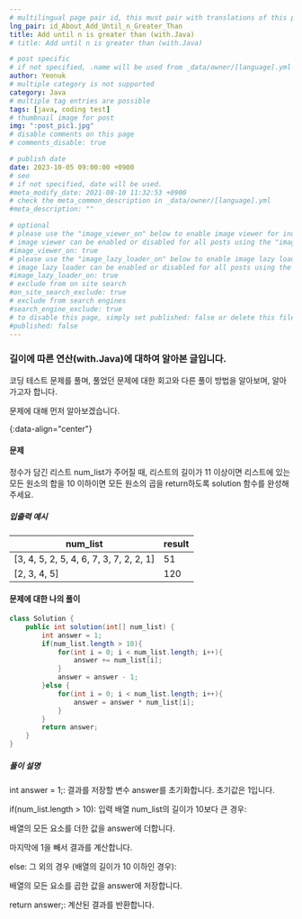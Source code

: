```yaml
---
# multilingual page pair id, this must pair with translations of this page. (This name must be unique)
lng_pair: id_About_Add_Until_n_Greater_Than
title: Add until n is greater than (with.Java)
# title: Add until n is greater than (with.Java)

# post specific
# if not specified, .name will be used from _data/owner/[language].yml
author: Yeonuk
# multiple category is not supported
category: Java
# multiple tag entries are possible
tags: [java, coding test]
# thumbnail image for post
img: ":post_pic1.jpg"
# disable comments on this page
# comments_disable: true

# publish date
date: 2023-10-05 09:00:00 +0900
# seo
# if not specified, date will be used.
#meta_modify_date: 2021-08-10 11:32:53 +0900
# check the meta_common_description in _data/owner/[language].yml
#meta_description: ""

# optional
# please use the "image_viewer_on" below to enable image viewer for individual pages or posts (_posts/ or [language]/_posts folders).
# image viewer can be enabled or disabled for all posts using the "image_viewer_posts: true" setting in _data/conf/main.yml.
#image_viewer_on: true
# please use the "image_lazy_loader_on" below to enable image lazy loader for individual pages or posts (_posts/ or [language]/_posts folders).
# image lazy loader can be enabled or disabled for all posts using the "image_lazy_loader_posts: true" setting in _data/conf/main.yml.
#image_lazy_loader_on: true
# exclude from on site search
#on_site_search_exclude: true
# exclude from search engines
#search_engine_exclude: true
# to disable this page, simply set published: false or delete this file
#published: false
---
```


<!-- outline-start -->

### 길이에 따른 연산(with.Java)에 대하여 알아본 글입니다.

코딩 테스트 문제를 풀며, 풀었던 문제에 대한 회고와 다른 풀이 방법을 알아보며, 알아가고자 합니다.

문제에 대해 먼저 알아보겠습니다.

{:data-align="center"}

<!-- outline-end -->

#### 문제

정수가 담긴 리스트 num_list가 주어질 때, 리스트의 길이가 11 이상이면 리스트에 있는 모든 원소의 합을 10 이하이면 모든 원소의 곱을 return하도록 solution 함수를 완성해주세요.

##### 입출력 예시

| num_list                                | result |
| --------------------------------------- | ------ |
| [3, 4, 5, 2, 5, 4, 6, 7, 3, 7, 2, 2, 1] | 51     |
| [2, 3, 4, 5]                            | 120    |

<!-- | start_num | end_num | result |
| --------- | ------- | ------ |
| 10        | 3       | 0      | -->

#### 문제에 대한 나의 풀이

```java
class Solution {
    public int solution(int[] num_list) {
        int answer = 1;
        if(num_list.length > 10){
            for(int i = 0; i < num_list.length; i++){
                answer += num_list[i];
            }
            answer = answer - 1;
        }else {
            for(int i = 0; i < num_list.length; i++){
                answer = answer * num_list[i];
            }
        }
        return answer;
    }
}
```

##### 풀이 설명

int answer = 1;: 결과를 저장할 변수 answer를 초기화합니다. 초기값은 1입니다.

if(num_list.length > 10): 입력 배열 num_list의 길이가 10보다 큰 경우:

배열의 모든 요소를 더한 값을 answer에 더합니다.

마지막에 1을 빼서 결과를 계산합니다.

else: 그 외의 경우 (배열의 길이가 10 이하인 경우):

배열의 모든 요소를 곱한 값을 answer에 저장합니다.

return answer;: 계산된 결과를 반환합니다.
